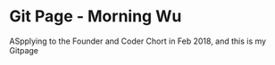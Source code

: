 # Git Page - Morning Wu
ASpplying to the Founder and Coder Chort in Feb 2018, and this is my Gitpage
